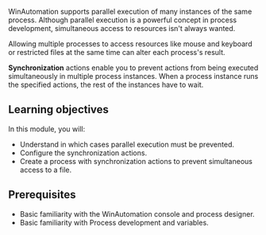 WinAutomation supports parallel execution of many instances of the same process. Although parallel execution is a powerful concept in process development,  simultaneous access to resources isn't always wanted. 

Allowing multiple processes to access resources like mouse and keyboard or restricted files at the same time can alter each process's result. 

**Synchronization** actions enable you to prevent actions from being executed simultaneously in multiple process instances. When a process instance runs the specified actions, the rest of the instances have to wait.

## Learning οbjectives

 In this module, you will: 

- Understand in which cases parallel execution must be prevented.
- Configure the synchronization actions.
- Create a process with synchronization actions to prevent simultaneous access to a file. 

## Prerequisites

- Basic familiarity with the WinAutomation console and process designer.
- Basic familiarity with Process development and variables. 